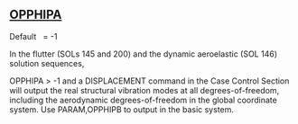 ## [OPPHIPA](https://help.hexagonmi.com/bundle/MSC_Nastran_2022.4/page/Nastran_Combined_Book/qrg/parameters/TOC.OPPHIPA.xhtml)

Default    = -1

In the flutter (SOLs 145 and 200) and the dynamic aeroelastic (SOL 146) solution sequences, 
 
 
OPPHIPA > -1 and a DISPLACEMENT command in the Case Control Section will output the real structural vibration modes at all degrees-of-freedom, including the aerodynamic degrees-of-freedom in the global coordinate system. Use PARAM,OPPHIPB to output in the basic system.

